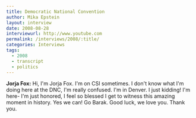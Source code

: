 ```yaml
---
title: Democratic National Convention 
author: Mika Epstein
layout: interview
date: 2008-08-28
interviewurl: http://www.youtube.com
permalink: /interviews/2008/:title/
categories: Interviews
tags:
  - 2008
  - transcript
  - politics
---
```


**Jorja Fox:** Hi, I'm Jorja Fox. I'm on CSI sometimes. I don't know what I'm doing here at the DNC, I'm really confused. I'm in Denver. I just kidding! I'm here- I'm just honored, I feel so blessed I get to witness this amazing moment in history. Yes we can! Go Barak. Good luck, we love you. Thank you.